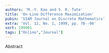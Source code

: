 ```yaml
---
authors: 'M.-Y. Kao and S. R. Tate'
title: 'On-Line Difference Maximization'
pubin: 'SIAM Journal on Discrete Mathematics'
extra: 'Vol. 12, No. 1, 1999, pp. 78--90'
sort: 199901
tags: ["Online","Journal"]
---
```

Abstract

